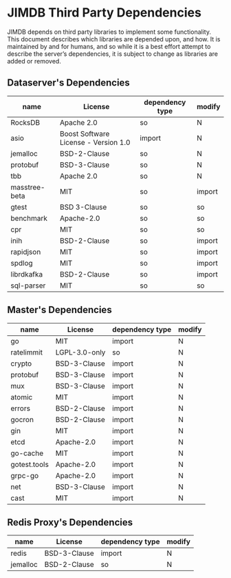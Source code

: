 
# JIMDB Third Party Dependencies

JIMDB depends on third party libraries to implement some functionality. This document describes which libraries are depended upon, and how. It is maintained by and for humans, and so while it is a best effort attempt to describe the server’s dependencies, it is subject to change as libraries are added or removed.

## Dataserver's Dependencies
    
| name          | License                                  | dependency type | modify                 |
|---------------|------------------------------------------|-----------------|------------------------|
| RocksDB       | Apache 2\.0                       | so              | N                      |
| asio          | Boost Software License \- Version 1.0    | import          | N                      |
| jemalloc      | BSD\-2\-Clause                           | so              | N                      |
| protobuf      | BSD\-3\-Clause                           | so              | N                      |
| tbb           | Apache 2\.0                              | so              | N                      |
| masstree-beta | MIT | so                                 | import          | N                      |
| gtest         | BSD 3\-Clause | so                       | so              | N                      |
| benchmark     | Apache\-2.0 | so                         | so              | N                      |
| cpr           | MIT  | so                                | so              | N                      |
| inih          | BSD\-2\-Clause  | so                     | import          | N                      |
| rapidjson     | MIT | so                                 | import          | N                      |
| spdlog        | MIT | so                                 | import          | N                      |
| librdkafka    | BSD\-2\-Clause | so                      | import          | N                      |
| sql-parser    | MIT | so                                 | so              | N                      |


## Master's Dependencies

| name          | License          | dependency type | modify |
|---------------|------------------|-----------------|------------------------|
| go            | MIT              | import          | N                      |
| ratelimmit    | LGPL\-3.0\-only  | so              | N                      |
| crypto        | BSD\-3\-Clause   | import          | N                      |
| protobuf      | BSD\-3\-Clause   | import          | N                      |
| mux           | BSD\-3\-Clause   | import          | N                      |
| atomic        | MIT              | import          | N                      |
| errors        | BSD\-2\-Clause   | import          | N                      |
| gocron        | BSD\-2\-Clause   | import          | N                      |
| gin           | MIT              | import          | N                      |
| etcd          | Apache\-2\.0     | import          | N                      |
| go\-cache     | MIT              | import          | N                      |
| gotest\.tools | Apache\-2\.0     | import          | N                      |
| grpc\-go      | Apache\-2\.0     | import          | N                      |
| net           | BSD\-3\-Clause   | import          | N                      |
| cast          | MIT              | import          | N                      |

## Redis Proxy's Dependencies

| name          | License          | dependency type | modify  |
|---------------|------------------|-----------------|------------------------|
| redis         | BSD\-3\-Clause   | import          | N                      |
| jemalloc      | BSD\-2\-Clause   | so              | N                      |




